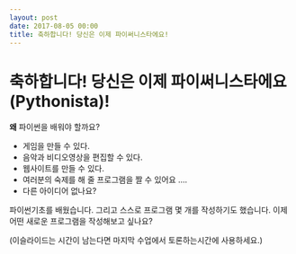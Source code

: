 ```yaml
---
layout: post
date: 2017-08-05 00:00
title: 축하합니다! 당신은 이제 파이써니스타에요!  
---
```


<div id="desc" markdown="1">

# 축하합니다! 당신은 이제 파이써니스타에요(Pythonista)!

**왜** 파이썬을 배워야 할까요?

* 게임을 만들 수 있다.
* 음악과 비디오영상을 편집할 수 있다.
* 웹사이트를 만들 수 있다.
* 여러분의 숙제를 해 줄 프로그램을 짤 수 있어요 ....
* 다른 아이디어 없나요?
</div>

<div id="desc" markdown="1">

파이썬기초를 배웠습니다. 그리고  스스로 프로그램 몇 개를 작성하기도 했습니다. 이제 어떤 새로운 프로그램을 작성해보고 싶나요? 

<div class="teachers">
(이슬라이드는 시간이 남는다면 마지막 수업에서 토론하는시간에 사용하세요.)
</div>

</div>

